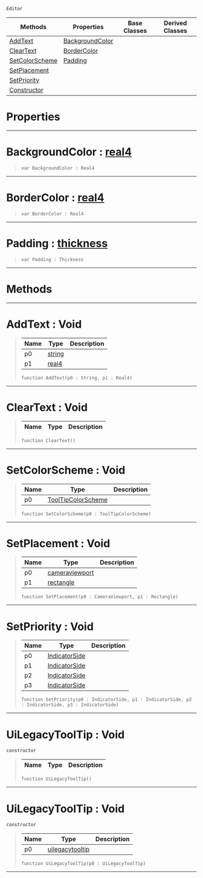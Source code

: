  `Editor`

|Methods|Properties|Base Classes|Derived Classes|
|---|---|---|---|
|[ AddText](https://github.com/zeroengineteam/ZeroDocs/code_reference/class_reference/uilegacytooltip.markdown#addtext-void)|[ BackgroundColor](https://github.com/zeroengineteam/ZeroDocs/code_reference/class_reference/uilegacytooltip.markdown#backgroundcolor-zero-eng)| | |
|[ ClearText](https://github.com/zeroengineteam/ZeroDocs/code_reference/class_reference/uilegacytooltip.markdown#cleartext-void)|[ BorderColor](https://github.com/zeroengineteam/ZeroDocs/code_reference/class_reference/uilegacytooltip.markdown#bordercolor-zero-engine)| | |
|[ SetColorScheme](https://github.com/zeroengineteam/ZeroDocs/code_reference/class_reference/uilegacytooltip.markdown#setcolorscheme-void)|[ Padding](https://github.com/zeroengineteam/ZeroDocs/code_reference/class_reference/uilegacytooltip.markdown#padding-zero-engine-docu)| | |
|[ SetPlacement](https://github.com/zeroengineteam/ZeroDocs/code_reference/class_reference/uilegacytooltip.markdown#setplacement-void)| | | |
|[ SetPriority](https://github.com/zeroengineteam/ZeroDocs/code_reference/class_reference/uilegacytooltip.markdown#setpriority-void)| | | |
|[ Constructor](https://github.com/zeroengineteam/ZeroDocs/code_reference/class_reference/uilegacytooltip.markdown#uilegacytooltip-void)| | | |


 #  Properties


---  
 #  BackgroundColor : [real4](https://github.com/zeroengineteam/ZeroDocs/code_reference/zilch_base_types/real4.markdown)

> 
> ``` lang=cpp, name=Zilch
> var BackgroundColor : Real4


---  
 #  BorderColor : [real4](https://github.com/zeroengineteam/ZeroDocs/code_reference/zilch_base_types/real4.markdown)

> 
> ``` lang=cpp, name=Zilch
> var BorderColor : Real4


---  
 #  Padding : [thickness](https://github.com/zeroengineteam/ZeroDocs/code_reference/class_reference/thickness.markdown)

> 
> ``` lang=cpp, name=Zilch
> var Padding : Thickness


---  
 #  Methods


---  
 #  AddText : Void

> 
> |Name|Type|Description|
> |---|---|---|
> |p0|[string](https://github.com/zeroengineteam/ZeroDocs/code_reference/zilch_base_types/string.markdown)| |
> |p1|[real4](https://github.com/zeroengineteam/ZeroDocs/code_reference/zilch_base_types/real4.markdown)| |
> ``` lang=cpp, name=Zilch
> function AddText(p0 : String, p1 : Real4)
> ``` 


---  
 #  ClearText : Void

> 
> |Name|Type|Description|
> |---|---|---|
> ``` lang=cpp, name=Zilch
> function ClearText()
> ``` 


---  
 #  SetColorScheme : Void

> 
> |Name|Type|Description|
> |---|---|---|
> |p0|[ToolTipColorScheme](https://github.com/zeroengineteam/ZeroDocs/code_reference/enum_reference.markdown#tooltipcolorscheme)| |
> ``` lang=cpp, name=Zilch
> function SetColorScheme(p0 : ToolTipColorScheme)
> ``` 


---  
 #  SetPlacement : Void

> 
> |Name|Type|Description|
> |---|---|---|
> |p0|[cameraviewport](https://github.com/zeroengineteam/ZeroDocs/code_reference/class_reference/cameraviewport.markdown)| |
> |p1|[rectangle](https://github.com/zeroengineteam/ZeroDocs/code_reference/class_reference/rectangle.markdown)| |
> ``` lang=cpp, name=Zilch
> function SetPlacement(p0 : CameraViewport, p1 : Rectangle)
> ``` 


---  
 #  SetPriority : Void

> 
> |Name|Type|Description|
> |---|---|---|
> |p0|[IndicatorSide](https://github.com/zeroengineteam/ZeroDocs/code_reference/enum_reference.markdown#indicatorside)| |
> |p1|[IndicatorSide](https://github.com/zeroengineteam/ZeroDocs/code_reference/enum_reference.markdown#indicatorside)| |
> |p2|[IndicatorSide](https://github.com/zeroengineteam/ZeroDocs/code_reference/enum_reference.markdown#indicatorside)| |
> |p3|[IndicatorSide](https://github.com/zeroengineteam/ZeroDocs/code_reference/enum_reference.markdown#indicatorside)| |
> ``` lang=cpp, name=Zilch
> function SetPriority(p0 : IndicatorSide, p1 : IndicatorSide, p2 : IndicatorSide, p3 : IndicatorSide)
> ``` 


---  
 #  UiLegacyToolTip : Void

 `constructor`

> 
> |Name|Type|Description|
> |---|---|---|
> ``` lang=cpp, name=Zilch
> function UiLegacyToolTip()
> ``` 


---  
 #  UiLegacyToolTip : Void

 `constructor`

> 
> |Name|Type|Description|
> |---|---|---|
> |p0|[uilegacytooltip](https://github.com/zeroengineteam/ZeroDocs/code_reference/class_reference/uilegacytooltip.markdown)| |
> ``` lang=cpp, name=Zilch
> function UiLegacyToolTip(p0 : UiLegacyToolTip)
> ``` 


---  
 

 